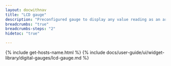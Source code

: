 ```yaml
---
layout: docwithnav
title: "LCD gauge"
description: "Preconfigured gauge to display any value reading as an arc. Allows to configure value range, gradient colors, and other settings."
breadcrumbs: "true"
breadcrumbs-steps: "2"
hidetoc: "true"

---
```

{% include get-hosts-name.html %}
{% include docs/user-guide/ui/widget-library/digital-gauges/lcd-gauge.md %}
